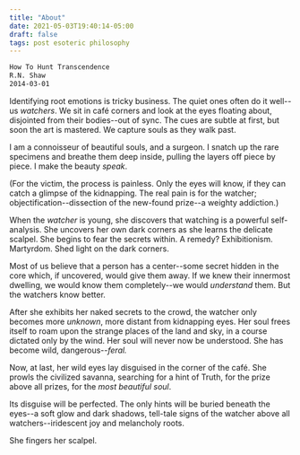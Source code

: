 ```yaml
---
title: "About"
date: 2021-05-03T19:40:14-05:00
draft: false
tags: post esoteric philosophy
---
```


```sh
How To Hunt Transcendence
R.N. Shaw
2014-03-01
```

Identifying root emotions is tricky business. The quiet ones often
do it well--us *watchers*. We sit in café corners and look at
the eyes floating about, disjointed from their bodies--out of sync.
The cues are subtle at first, but soon the art is mastered. We
capture souls as they walk past.

I am a connoisseur of beautiful souls, and a surgeon. I snatch up
the rare specimens and breathe them deep inside, pulling the layers
off piece by piece. I make the beauty *speak*.

(For the victim, the process is painless. Only the eyes will know,
if they can catch a glimpse of the kidnapping. The real pain is for
the watcher; objectification--dissection of
the new-found prize--a weighty addiction.)

When the *watcher* is young, she discovers that watching is a
powerful self-analysis. She uncovers her own dark corners as she
learns the delicate scalpel. She begins to fear the secrets within.
A remedy? Exhibitionism. Martyrdom. Shed light on the dark corners.

Most of us believe that a person has a center--some secret hidden in
the core which, if uncovered, would give them away. If we knew their
innermost dwelling, we would know them completely--we would
*understand* them. But the watchers know better.

After she exhibits her naked secrets to the crowd, the watcher only
becomes more *unknown*, more distant from kidnapping eyes.
Her soul frees itself to roam upon the strange places of the land
and sky, in a course dictated only by the wind. Her soul will never
now be understood. She has become wild, dangerous--*feral.*

Now, at last, her wild eyes lay disguised in the corner of
the café. She prowls the civilized savanna, searching for a hint of
Truth, for the prize above all prizes, for the *most beautiful
soul*.

Its disguise will be perfected. The only hints will be buried
beneath the eyes--a soft glow and dark shadows, tell-tale signs of
the watcher above all watchers--iridescent joy and melancholy roots.

She fingers her scalpel.
